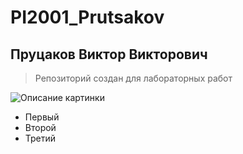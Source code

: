 # PI2001_Prutsakov
## Пруцаков Виктор Викторович ##
> Репозиторий создан для лабораторных работ

![Описание картинки](./images/example.jpg)

* Первый
* Второй
* Третий

